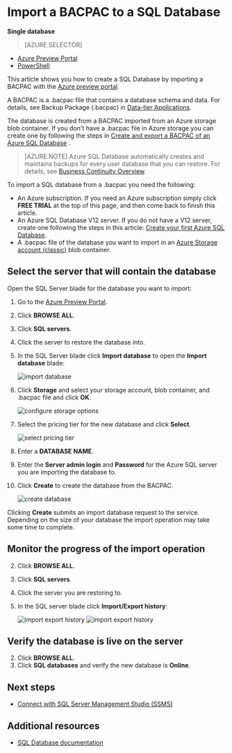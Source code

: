<properties
	pageTitle="Import a BACPAC file to create a new Azure SQL database"
	description="Create a new Azure SQL database by importing an existing BACPAC file."
	services="sql-database"
	documentationCenter=""
	authors="stevestein"
	manager="jeffreyg"
	editor=""/>

<tags
	ms.service="sql-database"
	ms.date="10/13/2015"
	wacn.date=""/>


<!-- deleted by customization
# Import a BACPAC file to create a new Azure SQL database

-->
<!-- keep by customization: begin -->
# Import a BACPAC to a SQL Database
<!-- keep by customization: end -->

**Single database**

> [AZURE.SELECTOR]
- [Azure Preview Portal](/documentation/articles/sql-database-import)
- [PowerShell](/documentation/articles/sql-database-import-powershell)

<!-- deleted by customization
This article provides directions for creating a new Azure SQL database from a BACPAC file using the [Azure preview portal](https://manage.windowsazure.cn).
-->
<!-- keep by customization: begin -->
This article shows you how to create a SQL Database by importing a BACPAC with the [Azure preview portal](https://manage.windowsazure.cn).
<!-- keep by customization: end -->

A BACPAC is a .bacpac file that contains a database schema and data. For details, see Backup Package (.bacpac) in [Data-tier Applications](https://msdn.microsoft.com/zh-cn/library/ee210546.aspx).

The database is created from a BACPAC imported from an Azure storage blob container. If you don't have a .bacpac file in Azure storage you can create one by following the steps in [Create and export a BACPAC of an Azure SQL <!-- deleted by customization Database](/documentation/articles/sql-database-export) --><!-- keep by customization: begin --> Database](/documentation/articles/sql-database-backup) <!-- keep by customization: end -->.


> [AZURE.NOTE] Azure SQL Database automatically creates and maintains backups for every user database that you can restore. For details, see [Business Continuity Overview](/documentation/articles/sql-database-business-continuity).


To import a SQL database from a .bacpac you need the following:

- An Azure subscription. If you need an Azure subscription simply click **FREE TRIAL** at the top of this page, and then come back to finish this article.
- An Azure SQL Database V12 server. If you do not have a V12 server, create one following the steps in this article: [Create your first Azure SQL Database](/documentation/articles/sql-database-get-started).
- A .bacpac file of the database you want to import in an [Azure Storage account (classic)](/documentation/articles/storage-create-storage-account) blob container.


## Select the server that will contain the database

Open the SQL Server blade for the database you want to import:

1.	Go to the [Azure Preview Portal](https//:portal.azure.com).
2.	Click **BROWSE ALL**.
3.	Click **SQL servers**.
2.	Click the server to restore the database into.
3.	In the SQL Server blade click **Import database** to open the **Import database** blade:

    ![import database][1]

1.  Click **Storage** and select your storage account, blob container, and .bacpac file and click **OK**.

    ![configure storage options][2]

1.  Select the pricing tier for the new database and click **Select**.

    ![select pricing tier][3]

1.  Enter a **DATABASE NAME**.
2.  Enter the **Server admin login** and **Password** for the Azure SQL server you are importing the database to.
1.  Click **Create** to create the database from the BACPAC.

    ![create database][4]

Clicking **Create** submits an import database request to the service. Depending on the size of your database the import operation may take some time to complete.

## Monitor the progress of the import operation

2.	Click **BROWSE ALL**.
3.	Click **SQL servers**.
2.	Click the server you are restoring to.
3.	In the SQL server blade click **Import/Export history**:

    ![import export history][5]
    ![import export history][6]





## Verify the database is live on the server

2.	Click **BROWSE ALL**.
3.	Click **SQL databases** and verify the new database is **Online**.



## Next steps

- [Connect with SQL Server Management Studio (SSMS)](/documentation/articles/sql-database-connect-to-database)



## Additional resources

- [SQL Database documentation](/documentation/services/sql-database/)


<!--Image references-->
[1]: ./media/sql-database-import/import-database.png
[2]: ./media/sql-database-import/storage-options.png
[3]: ./media/sql-database-import/pricing-tier.png
[4]: ./media/sql-database-import/create.png
[5]: ./media/sql-database-import/import-history.png
[6]: ./media/sql-database-import/import-status.png

